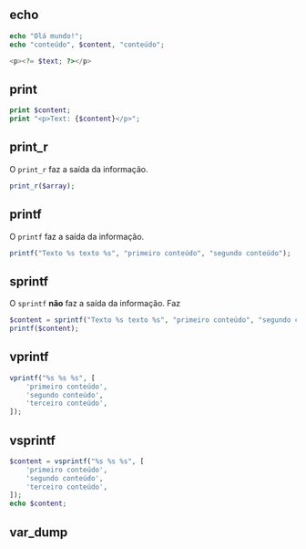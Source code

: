 ## echo
```php
echo "Olá mundo!";
echo "conteúdo", $content, "conteúdo";
```

```php
<p><?= $text; ?></p>
```

## print
```php
print $content;
print "<p>Text: {$content}</p>";
```

## print_r
O `print_r` faz a saída da informação.
```php
print_r($array);
```

## printf
O `printf` faz a saída da informação.
```php
printf("Texto %s texto %s", "primeiro conteúdo", "segundo conteúdo");
```

## sprintf
O `sprintf` **não** faz a saída da informação. Faz 
```php
$content = sprintf("Texto %s texto %s", "primeiro conteúdo", "segundo conteúdo");
printf($content);
```

## vprintf
```php
vprintf("%s %s %s", [
	'primeiro conteúdo',
	'segundo conteúdo',
	'terceiro conteúdo',
]);
```

## vsprintf
```php
$content = vsprintf("%s %s %s", [
	'primeiro conteúdo',
	'segundo conteúdo',
	'terceiro conteúdo',
]);
echo $content;
```

## var_dump
<!--stackedit_data:
eyJoaXN0b3J5IjpbMTQ0MDI1MzgzNCwtMjY3OTY1NDU4LC0xNj
Y1NzU2NjA2XX0=
-->
